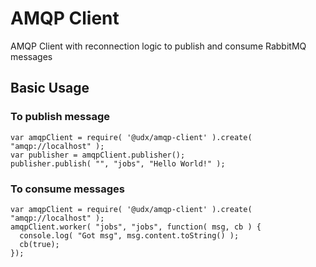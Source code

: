 # AMQP Client

AMQP Client with reconnection logic to publish and consume RabbitMQ messages 

## Basic Usage

### To publish message

```
var amqpClient = require( '@udx/amqp-client' ).create( "amqp://localhost" );
var publisher = amqpClient.publisher();
publisher.publish( "", "jobs", "Hello World!" );
```

### To consume messages

```
var amqpClient = require( '@udx/amqp-client' ).create( "amqp://localhost" );
amqpClient.worker( "jobs", "jobs", function( msg, cb ) {
  console.log( "Got msg", msg.content.toString() );
  cb(true);
});
```